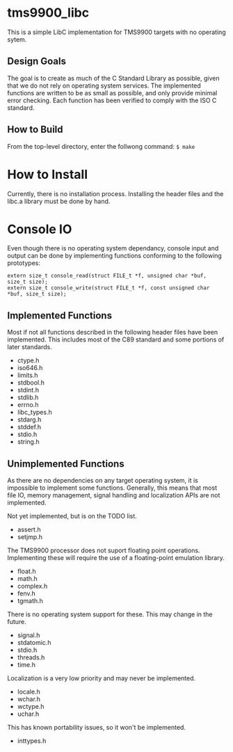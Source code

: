 # tms9900_libc
This is a simple LibC implementation for TMS9900 targets with no operating sytem.

## Design Goals
The goal is to create as much of the C Standard Library as possible, given that we do not rely on operating system services. The implemented functions are written to be as small as possible, and only provide minimal error checking. Each function has been verified to comply with the ISO C standard.

## How to Build
From the top-level directory, enter the follwong command:
`$ make`

# How to Install
Currently, there is no installation process. Installing the header files and the libc.a library must be done by hand.

# Console IO
Even though there is no operating system dependancy, console input and output can be done by implementing functions conforming to the following prototypes:

```
extern size_t console_read(struct FILE_t *f, unsigned char *buf, size_t size);
extern size_t console_write(struct FILE_t *f, const unsigned char *buf, size_t size);
```

## Implemented Functions
Most if not all functions described in the following header files have been implemented. This includes most of the C89 standard and some portions of later standards.

- ctype.h
- iso646.h
- limits.h
- stdbool.h
- stdint.h
- stdlib.h
- errno.h
- libc_types.h
- stdarg.h
- stddef.h
- stdio.h
- string.h

## Unimplemented Functions
As there are no dependencies on any target operating system, it is impossible to implement some functions. Generally, this means that most file IO, memory management, signal handling and localization APIs are not implemented.

Not yet implemented, but is on the TODO list.
- assert.h
- setjmp.h

The TMS9900 processor does not suport floating point operations. Implementing
these will require the use of a floating-point emulation library.
- float.h
- math.h
- complex.h
- fenv.h
- tgmath.h

There is no operating system support for these. This may change in the future.
- signal.h
- stdatomic.h
- stdio.h
- threads.h
- time.h

Localization is a very low priority and may never be implemented.
- locale.h
- wchar.h
- wctype.h
- uchar.h

This has known portability issues, so it won't be implemented.
- inttypes.h

